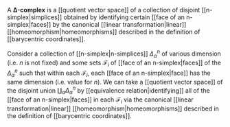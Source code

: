 A **Δ-complex** is a [[quotient vector space]] of a collection of disjoint [[n-simplex|simplices]] obtained by identifying certain [[face of an n-simplex|faces]] by the canonical [[linear transformation|linear]] [[homeomorphism|homeomorphisms]] described in the definition of [[barycentric coordinates]].

Consider a collection of [[n-simplex|n-simplices]] $\Delta^n_\alpha$ of various dimension (i.e. $n$ is not fixed) and some sets $\mathcal F_i$ of [[face of an n-simplex|faces]] of the $\Delta_\alpha^n$ such that within each $\mathcal F_i$, each [[face of an n-simplex|face]] has the same dimension (i.e. value for $n$). We can take a [[quotient vector space]] of the disjoint union $\coprod_\alpha \Delta_\alpha^n$ by [[equivalence relation|identifying]] all of the [[face of an n-simplex|faces]] in each $\mathcal F_i$ via the canonical [[linear transformation|linear]] [[homeomorphism|homeomorphisms]] described in the definition of [[barycentric coordinates]].